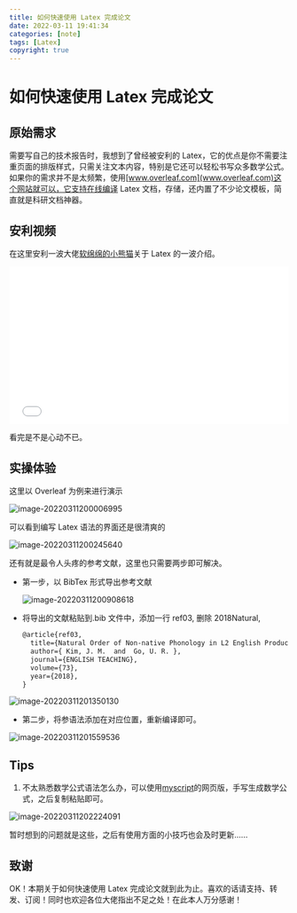 ```yaml
---
title: 如何快速使用 Latex 完成论文
date: 2022-03-11 19:41:34
categories: [note]
tags: [Latex]
copyright: true
---
```


# 如何快速使用 Latex 完成论文

## 原始需求

需要写自己的技术报告时，我想到了曾经被安利的 Latex，它的优点是你不需要注重页面的排版样式，只需关注文本内容，特别是它还可以轻松书写众多数学公式。如果你的需求并不是太频繁，使用[www.overleaf.com](www.overleaf.com)这个网站就可以，它支持在线编译 Latex 文档，存储，还内置了不少论文模板，简直就是科研文档神器。

<!-- more -->

## 安利视频

在这里安利一波大佬[软绵绵的小熊猫](https://space.bilibili.com/16241326/?spm_id_from=333.999.0.0)关于 Latex 的一波介绍。


<div style="position: relative; padding-bottom: 56.25%; height: 0;">
  <iframe src="//player.bilibili.com/player.html?aid=710548809&bvid=BV1eQ4y1N7oS&cid=187009665&page=1&autoplay=0" frameborder="no" scrolling="no" 
    style="position: absolute; top: 0; left: 0; width: 100%; height: 100%;"></iframe>
</div>

看完是不是心动不已。



## 实操体验

这里以 Overleaf 为例来进行演示

![image-20220311200006995](https://cn-sy1.rains3.com/dfdfgf/blog/How_to_quickly_complete_a_thesis_using_Latex/202203112026908.png)

可以看到编写 Latex 语法的界面还是很清爽的

![image-20220311200245640](https://cn-sy1.rains3.com/dfdfgf/blog/How_to_quickly_complete_a_thesis_using_Latex/202203112026816.png)

还有就是最令人头疼的参考文献，这里也只需要两步即可解决。

- 第一步，以 BibTex 形式导出参考文献

  ![image-20220311200908618](https://cn-sy1.rains3.com/dfdfgf/blog/How_to_quickly_complete_a_thesis_using_Latex/202203112026160.png)

- 将导出的文献粘贴到.bib 文件中，添加一行 ref03, 删除 2018Natural,

  ```latex
  @article{ref03,
    title={Natural Order of Non-native Phonology in L2 English Produced by L1 Korean and Chinese Adults},
    author={ Kim, J. M.  and  Go, U. R. },
    journal={ENGLISH TEACHING},
    volume={73},
    year={2018},
  }
  ```


![image-20220311201350130](https://cn-sy1.rains3.com/dfdfgf/blog/How_to_quickly_complete_a_thesis_using_Latex/202203112026288.png)

- 第二步，将参语法添加在对应位置，重新编译即可。

![image-20220311201559536](https://cn-sy1.rains3.com/dfdfgf/blog/How_to_quickly_complete_a_thesis_using_Latex/202203112026969.png)



## Tips

1. 不太熟悉数学公式语法怎么办，可以使用[myscript](https://webdemo.myscript.com/views/math/index.html)的网页版，手写生成数学公式，之后复制粘贴即可。

![image-20220311202224091](https://cn-sy1.rains3.com/dfdfgf/blog/How_to_quickly_complete_a_thesis_using_Latex/202203112026436.png)



暂时想到的问题就是这些，之后有使用方面的小技巧也会及时更新......

## 致谢

OK！本期关于如何快速使用 Latex 完成论文就到此为止。喜欢的话请支持、转发、订阅！同时也欢迎各位大佬指出不足之处！在此本人万分感谢！

